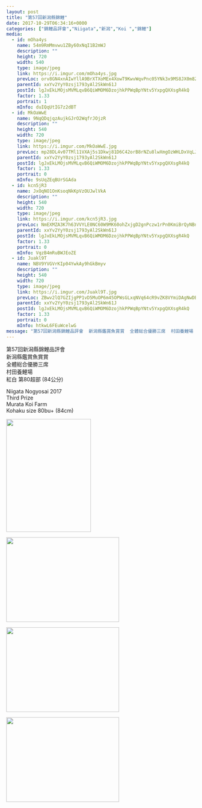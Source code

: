 ```yaml
---
layout: post
title: "第57回新潟縣錦鯉" 
date: 2017-10-29T06:34:16+0000 
categories: ["錦鯉品評會","Niigata","新潟","Koi ","錦鯉"] 
media:
  - id: mOha4ys
    name: 54m9RmMmvwu1ZBy60xNqI1B2mWJ
    description: ""   
    height: 720
    width: 540
    type: image/jpeg
    link: https://i.imgur.com/mOha4ys.jpg
    prevLoc: orv8GN4xnAIwYllA9BrXTXoMEx4XowT9KwvWqvPnc05YNk3x9MS8JX0m8Z8BIzwkGY3qmnFry1M9Rp0QsAoK0Dwo49IKjVozJAgMsyQmnYkWLrIznQLjzywJiGx9JkgWPvfkXPYrv7xWcK2MDKnk4jTKzEEm1P4JI7qME7lB2JiEKKNk2GMZC6MEX33jBqTYxPqRKjkWhzMEMljLznHQRm7roWAlh5pyWZ59EkcNPNyQk48EIPWg9kKDloi40gGm49p4F9n
    parentId: xxYv2YyY0zsj1793yAl2SkWn61J
    postId: lgJxEkLMOjsMVMLqvB6QiWMOM6DzojhkPPWqBpYNtv5YxpgQXXsgR4kQ
    factor: 1.33
    portrait: 1
    mInfo: duIQqUtIG7z2dBT
  - id: MkOaWwE
    name: 9NqQDqjqzAujkGJrO2WqfrJOjzR
    description: ""   
    height: 540
    width: 720
    type: image/jpeg
    link: https://i.imgur.com/MkOaWwE.jpg
    prevLoc: mp28DL4v07TMl11VXAj5s1Dkwj81D6C42orB8rNZu8lwXmgOzWHLDxVqLJLEcOmrLmj9wJsx5wlnLG64uJVXAWB7JKUrklowqWQ5s71rg5mnZxijqB7EjxvyfoR6z0qyZxiRx183R9K6h5oq73Xy5ksAQAmyYxlQF9NDm9Yj7lCOkk34QlLptZw0q33DmmtZKORlWjWjh78YrnZvGguNz2pyKg6Ph1V0DwWk0lSr6oYDPDg0TvwwqXlRYBSqr780N0VJcy1
    parentId: xxYv2YyY0zsj1793yAl2SkWn61J
    postId: lgJxEkLMOjsMVMLqvB6QiWMOM6DzojhkPPWqBpYNtv5YxpgQXXsgR4kQ
    factor: 1.33
    portrait: 0
    mInfo: 9sUqZEqBUrSGAda
  - id: kcn5jR3
    name: JxOqNO1OnKsoqNkKpVzOUJwlVkA
    description: ""   
    height: 540
    width: 720
    type: image/jpeg
    link: https://i.imgur.com/kcn5jR3.jpg
    prevLoc: NmEXMZA3K7h63VVYLE0NC60W9MK60ohZxjgD2gnPczw1rPn0KmiBrQyNBnB4CoRmrRBMg9c3ARx8l4L2HlZNBLDzgniW7J90K9ppTk7YoXQ92qcJ7WP8xQPNsypVAO8nX1i8DpRmjBJVuvPZzMOZXpfD3xJAkyZ7cQZwXQVDvOioKK0NxRWOtOzM9KKYnYu2qp4RYYqDIp76onG538IOXvQVEJkyTyAOpKgE90Hl64xvM56RFkY21mJgN2HZ6KZpg2VlIwY
    parentId: xxYv2YyY0zsj1793yAl2SkWn61J
    postId: lgJxEkLMOjsMVMLqvB6QiWMOM6DzojhkPPWqBpYNtv5YxpgQXXsgR4kQ
    factor: 1.33
    portrait: 0
    mInfo: VqzB4mRuBWJEoZE
  - id: Juakl9T
    name: NBV9YVGVrKIp04YwkAy9hGkBmyv
    description: ""   
    height: 540
    width: 720
    type: image/jpeg
    link: https://i.imgur.com/Juakl9T.jpg
    prevLoc: ZBwv2lQ7GZIjgPP1vD5MuOP6m45OPWsGLxqNVq64cR9vZK8VYmiDAgNwDBDZTQxjlxmqWOs4WrzNVRvnFVgYQx4W2PHXmmm4Npr9FmxWgLGyv0cY64q20vq8sqn7o7Qj3rc4r5BMQjnouW1OY34ZpKu7vOKLp4OLIM3QpMOKvkh855q1zGQLc6AErNNDBDtV39AVz5gBSvlB2zYD6RCJjJygkkLXIXNxmrZ27LcpwORW681XcJLropNpg1H8YLPGMjJlcy4
    parentId: xxYv2YyY0zsj1793yAl2SkWn61J
    postId: lgJxEkLMOjsMVMLqvB6QiWMOM6DzojhkPPWqBpYNtv5YxpgQXXsgR4kQ
    factor: 1.33
    portrait: 0
    mInfo: htkwL6FEuWcelwG
message: "第57回新潟縣錦鯉品評會  新潟縣鑑賞魚賞賞  全體総合優勝三席  村田養鯉場   紅白 第80超部 84公分    Niigata Nogyosai 2017  Third Prize  Murata Koi Farm  Kohaku size 80bu+ 84cm"
---
```


第57回新潟縣錦鯉品評會  
新潟縣鑑賞魚賞賞  
全體総合優勝三席  
村田養鯉場   
紅白 第80超部 (84公分)  
  
Niigata Nogyosai 2017  
Third Prize  
Murata Koi Farm  
Kohaku size 80bu+ (84cm)


[//]: #media:  
<a href="https://i.imgur.com/mOha4ys.jpg"><img src="https://i.imgur.com/mOha4ys.jpg" height="300" width="225" /></a> 
  

<a href="https://i.imgur.com/MkOaWwE.jpg"><img src="https://i.imgur.com/MkOaWwE.jpg" height="225" width="300" /></a> 
  

<a href="https://i.imgur.com/kcn5jR3.jpg"><img src="https://i.imgur.com/kcn5jR3.jpg" height="225" width="300" /></a> 
  

<a href="https://i.imgur.com/Juakl9T.jpg"><img src="https://i.imgur.com/Juakl9T.jpg" height="225" width="300" /></a> 
 
